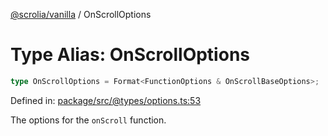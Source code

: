 [@scrolia/vanilla](../README.md) / OnScrollOptions

# Type Alias: OnScrollOptions

```ts
type OnScrollOptions = Format<FunctionOptions & OnScrollBaseOptions>;
```

Defined in: [package/src/@types/options.ts:53](https://github.com/scrolia/vanilla/blob/c47359c5a19f69d6a4fe4e7fb520642ec24545b4/package/src/@types/options.ts#L53)

The options for the `onScroll` function.
